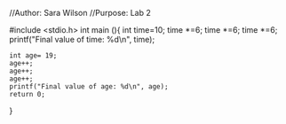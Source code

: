 //Author: Sara Wilson
//Purpose: Lab 2

#include <stdio.h>
int main (){
	int time=10;
	time *=6;
	time *=6;
	time *=6;
	printf("Final value of time: %d\n", time);
	
	int age= 19;
	age++;
	age++;
	age++;
	printf("Final value of age: %d\n", age);
	return 0;
	
}	
